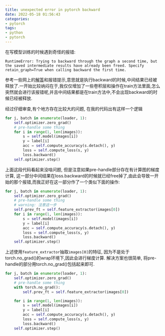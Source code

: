 ```yaml
---
title: unexpected error in pytorch backward
date: 2022-05-18 01:56:43
categories:
- pytorch
tags:
- python
- pytorch
---
```


在写模型训练的时候遇到奇怪的报错:
```
RuntimeError: Trying to backward through the graph a second time, but the saved intermediate results have already been freed. Specify retain_graph=True when calling backward the first time.
```

<!-- more -->
参考一些网上的[解答](https://discuss.pytorch.org/t/runtimeerror-trying-to-backward-through-the-graph-a-second-time-but-the-buffers-have-already-been-freed-specify-retain-graph-true-when-calling-backward-the-first-time/6795)和报错提示,意思就是执行backward的时候,中间结果已经被释放了.一开始比较纳闷在于,我仅仅增加了一些卷积层和操作在train方法里面,怎么突然就会进行该报错呢,并且中间结果都是在train方法中,不会出现backward的时候已经被释放.

经过仔细审查,有个地方存在比较大的问题, 在我的代码出有这样一个逻辑
```python
for j, batch in enumerate(loader, 1):
    self.optimizer.zero_grad()
    # pre-handle some thing
    for i in range(1, len(images)):
        s = self.model(images[i])
        y = label[i]
        acc = self.compute_accuracy(s.detach(), y)
        loss = self.compute_loss(s, y)
        loss.backward()
    self.optimizer.step()
```
上面这段代码看起来没啥问题, 但是注意如果pre-handle部分存在有计算图的梯度计算, 这一部分中间结果在loss.backward的时候就已经free掉了,由此会导致一开始的那个报错,而我正好在这一部分作了一个类似下面的操作:
```python
for j, batch in enumerate(loader, 1):
    self.optimizer.zero_grad()
    # pre-handle some thing
    # warning: 注意这一步
    self.prev_ft = self.feature_extractor(images[0])
    for i in range(1, len(images)):
        s = self.model(images[i])
        y = label[i]
        acc = self.compute_accuracy(s.detach(), y)
        loss = self.compute_loss(s, y)
        loss.backward()
    self.optimizer.step()
```
上述使用`feature_extractor`抽取`images[0]`的特征, 因为不是处于torch.no_grad()的wrap环境下,因此会进行梯度计算. 解决方案也很简单, 将pre-handle的部分用torch.no_grad()包括起来即可.
```python
for j, batch in enumerate(loader, 1):
    self.optimizer.zero_grad()
    # pre-handle some thing
    with torch.no_grad():
        self.prev_ft = self.feature_extractor(images[0])

    for i in range(1, len(images)):
        s = self.model(images[i])
        y = label[i]
        acc = self.compute_accuracy(s.detach(), y)
        loss = self.compute_loss(s, y)
        loss.backward()
    self.optimizer.step()
```
